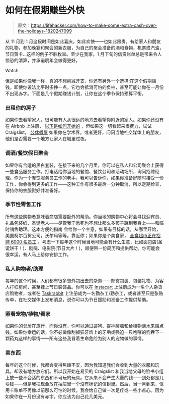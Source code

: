 # 如何在假期赚些外快

> 原文：<https://lifehacker.com/how-to-make-some-extra-cash-over-the-holidays-1820247099>

从 11 月到 1 月这段时间是如此喜庆，如此欢快——也如此昂贵。有给家人和朋友的礼物，参加晚宴和聚会的新衣服，为自己的聚会准备的酒和食物，机票或汽油，节日贺卡...这样的例子不胜枚举。至少在我家，1 月下旬的信贷账单总是带来令人惊恐的清算，并承诺明年会做得更好。

Watch

但是如果你像我一样，真的不想削减开支，你还有另外一个选择:在这个假期赚钱。即使你设法比平时多挣一点，它也会抵消可怕的负柱，甚至可能让你在一月份不出现赤字。下面是几个假期赚钱计划，让你在这个季节保持预算平衡。

### 出租你的房子

如果你去看望家人，很可能有人从很远的地方去看望你附近的家人。如果你还没有在 Airbnb 上注册， [以下是如何开始的](https://www.airbnb.com/help/topic/1151/becoming-a-host) ，但如果这一切看起来很费力，试试 Craigslist， [公休假屋](https://www.sabbaticalhomes.com/) 如果你在学术界，或者更好，问问当地社交媒体上的朋友，他们是否需要一个地方让家人在城里过夜。

### 调酒/餐饮假日聚会

如果你有合适的黑白套装，在接下来的几个月里，你可以在私人和公司聚会上获得一些食品服务工作。打电话给你当地的餐馆、餐饮公司和活动场所，询问招聘经理。作为一个餐饮服务员工作的老手，我可以告诉你，如果你准备好随时接受一份工作，你会得到更多的工作——这种工作有很多最后一分钟取消，所以定期检查，保持你的衣服熨好并准备好。

### 季节性零售工作

所有这些购物者意味着商店需要额外的帮助。你当地的购物中心将会寻找迎宾员、礼品包装纸、圣诞老人——尽管我宁愿死也不想让那么多孩子跳到我身上——和临时销售助理。这本方便的指南 会给你一个主意，如果有目标的话，从哪里开始，美国柯尔百货公司，沃尔玛等等。靠近你；如果你是个美食家， [全食超市正在招聘 6000 名员工](http://www.thekitchn.com/whole-foods-is-currently-hiring-6-000-workers-252105) 。考虑一下每年这个时候当地可能会有什么生意，比如面包店(圣诞饼干！)、剧院、电影院(节日大片！)，顺便带一份简历和提供帮助。你可能会很幸运，有人马上给你安排工作。

### 私人购物者/助理

每年的这个时候，人们都有很多想外包出去的杂务——邮寄包裹、包装礼物、为客人打扫房间，甚至挂上节日装饰品。你可以在 [Instacart](https://shoppers.instacart.com/) 上注册成为一名个人杂货店购物者，或者在 [Taskrabbit](https://www.taskrabbit.com/become-a-tasker) 上注册成为一名勤杂工/勤杂工，或者甚至只是张贴传单，在社交媒体上发布消息，说你可以为节日援助和准备工作提供帮助。

### 照看宠物/植物/看家

如果你的邻居在旅行，而你没有，你可以通过遛狗、提神醒脑和给植物浇水来赚点钱。如果你幸运的话，你不必做像刮掉猫牙齿上的牙垢或强迫一只咆哮的狗吞下一颗药丸这样的事情——所有这些我冒着生命危险为别人的宠物做的事情。

### 卖东西

每年的这个时候，我都会变得焦躁不安，因为我知道我们会收到大量的衣服和玩具，却没有地方放它们。所以我开始在易贝的 Craigslist 和我当地父母的脸书小组上放一些不合适的东西和不可玩的玩具。它从来不会产生大量的钱——到处都是几块钱——但是我把现金放在抽屉里一个没有标记的信封里。然后，当一月到来，信用卡账单不再像以前那么可怕的时候，我会给自己做一次足疗或一些小点心。因为如果你在一月份没有赤字，你应该为自己花几美元。